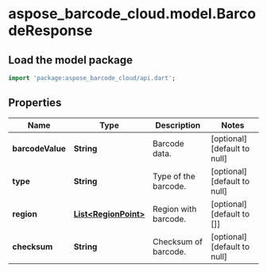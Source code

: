 # aspose_barcode_cloud.model.BarcodeResponse

## Load the model package
```dart
import 'package:aspose_barcode_cloud/api.dart';
```

## Properties
Name | Type | Description | Notes
------------ | ------------- | ------------- | -------------
**barcodeValue** | **String** | Barcode data. | [optional] [default to null]
**type** | **String** | Type of the barcode. | [optional] [default to null]
**region** | [**List&lt;RegionPoint&gt;**](RegionPoint.md) | Region with barcode. | [optional] [default to []]
**checksum** | **String** | Checksum of barcode. | [optional] [default to null]


